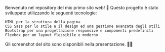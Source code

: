 Benvenuto nel repository del mio primo sito web! 🚀 Questo progetto è stato sviluppato utilizzando le seguenti tecnologie:

    HTML per la struttura della pagina
    CSS Sass per lo stile e il design ed una gestione avanzata degli stili
    Bootstrap per una progettazione responsive e componenti predefiniti
    Flexbox per un layout flessibile e moderno

Gli screenshot del sito sono disponibili nella presentazione. 🎨📸
